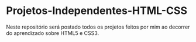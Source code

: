 # Projetos-Independentes-HTML-CSS
Neste repositório será postado todos os projetos feitos por mim ao decorrer do aprendizado sobre HTML5 e CSS3.
